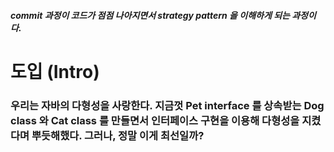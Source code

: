 ##### commit 과정이 코드가 점점 나아지면서 strategy pattern 을 이해하게 되는 과정이다.

# 도입 (Intro)
### 우리는 자바의 다형성을 사랑한다. 지금껏 Pet interface 를 상속받는 Dog class 와 Cat class 를 만들면서 인터페이스 구현을 이용해 다형성을 지켰다며 뿌듯해했다. 그러나, 정말 이게 최선일까?